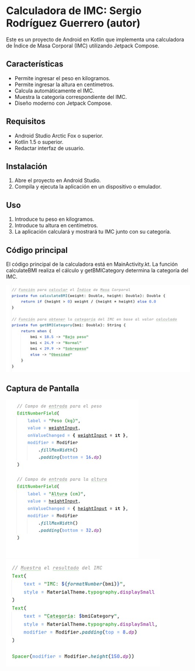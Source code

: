 # Calculadora de IMC: Sergio Rodríguez Guerrero (autor)

Este es un proyecto de Android en Kotlin que implementa una calculadora de Índice de Masa Corporal (IMC) utilizando Jetpack Compose.

## Características
- Permite ingresar el peso en kilogramos.
- Permite ingresar la altura en centímetros.
- Calcula automáticamente el IMC.
- Muestra la categoría correspondiente del IMC.
- Diseño moderno con Jetpack Compose.

## Requisitos
- Android Studio Arctic Fox o superior.
- Kotlin 1.5 o superior.
- Redactar interfaz de usuario.

## Instalación
1. Abre el proyecto en Android Studio.
2. Compila y ejecuta la aplicación en un dispositivo o emulador.

## Uso
1. Introduce tu peso en kilogramos.
2. Introduce tu altura en centímetros.
3. La aplicación calculará y mostrará tu IMC junto con su categoría.

## Código principal
El código principal de la calculadora está en MainActivity.kt. 
La función calculateBMI realiza el cálculo y getBMICategory determina la categoría del IMC.

![Codigo principal](Imagenes%20de%20capturas%20de%20pantalla%20calculadora%20IMC/Codigoprincipal.jpg)

## Captura de Pantalla
![Captura de pantalla](Imagenes%20de%20capturas%20de%20pantalla%20calculadora%20IMC/Captura%20de%20pantalla.jpg)
![Captura de pantalla](Imagenes%20de%20capturas%20de%20pantalla%20calculadora%20IMC/Capturadepantallados.jpg)

